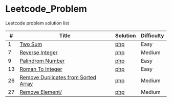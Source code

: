 # Leetcode_Problem

Leetcode problem solution list


| # | Title | Solution | Difficulty    
|---|---|---|---|
| 1 | [Two Sum](https://leetcode.com/problems/two-sum/)|[php](https://github.com/Hannan84/leetcode_problem_solving/blob/main/two_sum.php)|Easy|
| 7 | [Reverse Integer](https://leetcode.com/problems/reverse-integer/)|[php](https://github.com/Hannan84/leetcode_problem_solving/blob/main/Reverse_integer.php)|Medium|
| 9 | [Palindrom Number](https://leetcode.com/problems/palindrome-number/)|[php](https://github.com/Hannan84/leetcode_problem_solving/blob/main/PalindromeNum.php)|Easy|
| 13 | [Roman To Integer](https://leetcode.com/problems/roman-to-integer/)|[php](https://github.com/Hannan84/leetcode_problem_solving/blob/main/Roman%20_to_integer.php)|Easy|
| 26 | [Remove Duplicates from Sorted Array](https://leetcode.com/problems/remove-duplicates-from-sorted-array/)|[php](https://github.com/Hannan84/leetcode_problem_solving/blob/main/RemoveDuplicatesfromSortedArray.php)|Medium|
| 27 | [Remove Element/](https://leetcode.com/problems/remove-element/)|[php](https://github.com/Hannan84/leetcode_problem_solving/blob/main/Reverse_integer.php)|Medium|
